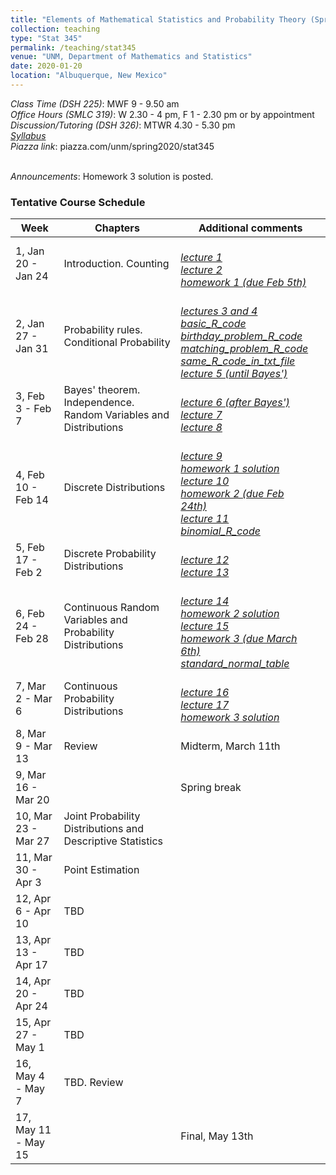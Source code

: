```yaml
---
title: "Elements of Mathematical Statistics and Probability Theory (Spring 2020)"
collection: teaching
type: "Stat 345"
permalink: /teaching/stat345
venue: "UNM, Department of Mathematics and Statistics"
date: 2020-01-20
location: "Albuquerque, New Mexico"
---
```


<i>Class Time (DSH 225)</i>: MWF 9 - 9.50 am
<br><i>Office Hours (SMLC 319)</i>: W 2.30 - 4 pm, F 1 - 2.30 pm or by appointment
<br><i>Discussion/Tutoring (DSH 326)</i>: MTWR 4.30 - 5.30 pm
<br><a href='http://anastasiiakim.github.io/files/stat345/syllabus.pdf'><i>Syllabus</i></a>&nbsp;&nbsp;&nbsp;&nbsp;
<br><i>Piazza link</i>: piazza.com/unm/spring2020/stat345

<br><i>Announcements</i>: Homework 3 solution is posted. 



### Tentative Course Schedule

| Week                   | Chapters          |  Additional comments                                         |
| ------------           | ----------        | ------------------------------------------------------------ |
| 1, Jan 20 - Jan 24     | Introduction. Counting         | <br><a href='http://anastasiiakim.github.io/files/stat345/lecture1.pdf'><i>lecture 1</i></a>&nbsp;&nbsp;&nbsp;&nbsp;<br><a href='http://anastasiiakim.github.io/files/stat345/lecture2.pdf'><i>lecture 2</i></a>&nbsp;&nbsp;&nbsp;&nbsp;<br><a href='http://anastasiiakim.github.io/files/stat345/hw1.pdf'><i>homework 1 (due Feb 5th)</i></a>&nbsp;&nbsp;&nbsp;&nbsp; |
| 2, Jan 27 - Jan 31     | Probability rules. Conditional Probability        |  <br><a href='http://anastasiiakim.github.io/files/stat345/lecture3_4.pdf'><i>lectures 3 and 4</i></a>&nbsp;&nbsp;&nbsp;&nbsp;<br><a href='http://anastasiiakim.github.io/files/stat345/basic_R.r'><i>basic_R_code</i></a>&nbsp;&nbsp;&nbsp;&nbsp;<br><a href='http://anastasiiakim.github.io/files/stat345/birthday_problem_R_code.r'><i>birthday_problem_R_code</i></a>&nbsp;&nbsp;&nbsp;&nbsp;<br><a href='http://anastasiiakim.github.io/files/stat345/matching_problem_R_code.r'><i>matching_problem_R_code</i></a>&nbsp;&nbsp;&nbsp;&nbsp;<br><a href='http://anastasiiakim.github.io/files/stat345/R_code.txt'><i>same_R_code_in_txt_file</i></a>&nbsp;&nbsp;&nbsp;&nbsp;<br><a href='http://anastasiiakim.github.io/files/stat345/lecture5_6.pdf'><i>lecture 5 (until Bayes')</i></a>&nbsp;&nbsp;&nbsp;&nbsp;                                                            |
| 3, Feb 3 - Feb 7       | Bayes' theorem. Independence. Random Variables and Distributions         | <br><a href='http://anastasiiakim.github.io/files/stat345/lecture5_6.pdf'><i>lecture 6 (after Bayes')</i></a>&nbsp;&nbsp;&nbsp;&nbsp;<br><a href='http://anastasiiakim.github.io/files/stat345/lecture7.pdf'><i>lecture 7</i></a>&nbsp;&nbsp;&nbsp;&nbsp;<br><a href='http://anastasiiakim.github.io/files/stat345/lecture8.pdf'><i>lecture 8</i></a>&nbsp;&nbsp;&nbsp;&nbsp;                                                                 |
| 4, Feb 10 - Feb 14     | Discrete Distributions         | <br><a href='http://anastasiiakim.github.io/files/stat345/lecture9.pdf'><i>lecture 9</i></a>&nbsp;&nbsp;&nbsp;&nbsp;<br><a href='http://anastasiiakim.github.io/files/stat345/hw1_sol.pdf'><i>homework 1 solution</i></a>&nbsp;&nbsp;&nbsp;&nbsp;<br><a href='http://anastasiiakim.github.io/files/stat345/lecture10.pdf'><i>lecture 10</i></a>&nbsp;&nbsp;&nbsp;&nbsp;<br><a href='http://anastasiiakim.github.io/files/stat345/hw2.pdf'><i>homework 2 (due Feb 24th)</i></a>&nbsp;&nbsp;&nbsp;&nbsp;<br><a href='http://anastasiiakim.github.io/files/stat345/lecture11.pdf'><i>lecture 11</i></a>&nbsp;&nbsp;&nbsp;&nbsp;<br><a href='http://anastasiiakim.github.io/files/stat345/binomial_R.txt'><i>binomial_R_code</i></a>&nbsp;&nbsp;&nbsp;&nbsp;     |
| 5, Feb 17 - Feb 2      | Discrete Probability Distributions        | <br><a href='http://anastasiiakim.github.io/files/stat345/lecture12.pdf'><i>lecture 12</i></a>&nbsp;&nbsp;&nbsp;&nbsp;<br><a href='http://anastasiiakim.github.io/files/stat345/lecture13.pdf'><i>lecture 13</i></a>&nbsp;&nbsp;&nbsp;&nbsp;                                                             |
| 6, Feb 24 - Feb 28     | Continuous Random Variables and Probability Distributions         |    <br><a href='http://anastasiiakim.github.io/files/stat345/lecture14.pdf'><i>lecture 14</i></a>&nbsp;&nbsp;&nbsp;&nbsp;<br><a href='http://anastasiiakim.github.io/files/stat345/hw2_sol.pdf'><i>homework 2 solution</i></a>&nbsp;&nbsp;&nbsp;&nbsp;<br><a href='http://anastasiiakim.github.io/files/stat345/lecture15.pdf'><i>lecture 15</i></a>&nbsp;&nbsp;&nbsp;&nbsp;<br><a href='http://anastasiiakim.github.io/files/stat345/hw3.pdf'><i>homework 3 (due March 6th)</i></a>&nbsp;&nbsp;&nbsp;&nbsp;<br><a href='http://anastasiiakim.github.io/files/stat345/standard_normal_table.pdf'><i>standard_normal_table</i></a>&nbsp;&nbsp;&nbsp;&nbsp;                                                         |
| 7, Mar 2 - Mar 6       | Continuous Probability Distributions          |<br><a href='http://anastasiiakim.github.io/files/stat345/lecture16.pdf'><i>lecture 16</i></a>&nbsp;&nbsp;&nbsp;&nbsp;<br><a href='http://anastasiiakim.github.io/files/stat345/lecture17.pdf'><i>lecture 17</i></a>&nbsp;&nbsp;&nbsp;&nbsp;<br><a href='http://anastasiiakim.github.io/files/stat345/hw3_sol.pdf'><i>homework 3 solution</i></a>&nbsp;&nbsp;&nbsp;&nbsp;|
| 8, Mar 9 - Mar 13      | Review          |  Midterm, March 11th                             |<br><a href='http://anastasiiakim.github.io/files/stat345/midterm_review.pdf'><i>midterm practice exam</i></a>&nbsp;&nbsp;&nbsp;&nbsp;|
| 9, Mar 16 - Mar 20     |                   | Spring break                                                 |
| 10, Mar 23 - Mar 27    | Joint Probability Distributions and Descriptive Statistics        |                                                              |
| 11, Mar 30 - Apr 3     | Point Estimation         |                                                              |
| 12, Apr 6 - Apr 10     | TBD         |                                                              |
| 13, Apr 13 - Apr 17    | TBD         |                                                              |
| 14, Apr 20 - Apr 24    | TBD     |                                                              | 
| 15, Apr 27 - May 1     | TBD        |                                                              |
| 16, May 4 - May 7      | TBD. Review |                                                              |
| 17, May 11 - May 15    |                   |      Final, May 13th                                 |


